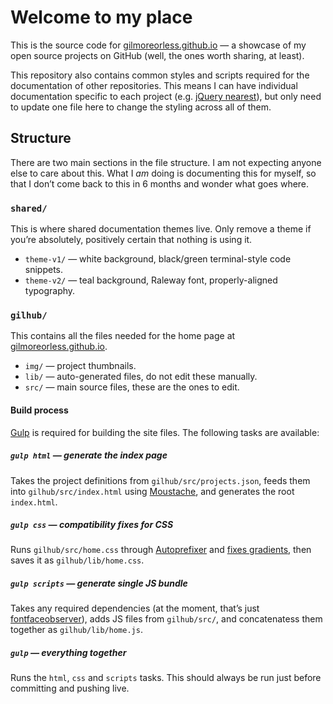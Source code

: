 # Welcome to my place

This is the source code for [gilmoreorless.github.io][home] — a showcase of my open source projects on GitHub (well, the ones worth sharing, at least).

This repository also contains common styles and scripts required for the documentation of other repositories. This means I can have individual documentation specific to each project (e.g. [jQuery nearest][jquery-nearest]), but only need to update one file here to change the styling across all of them.

## Structure

There are two main sections in the file structure. I am not expecting anyone else to care about this. What I _am_ doing is documenting this for myself, so that I don’t come back to this in 6 months and wonder what goes where.

### `shared/`

This is where shared documentation themes live. Only remove a theme if you’re absolutely, positively certain that nothing is using it.

* `theme-v1/` — white background, black/green terminal-style code snippets.
* `theme-v2/` — teal background, Raleway font, properly-aligned typography.


### `gilhub/`

This contains all the files needed for the home page at [gilmoreorless.github.io][home].

* `img/` — project thumbnails.
* `lib/` — auto-generated files, do not edit these manually.
* `src/` — main source files, these are the ones to edit.

#### Build process

[Gulp](http://gulpjs.com/) is required for building the site files. The following tasks are available:

##### `gulp html` — generate the index page

Takes the project definitions from `gilhub/src/projects.json`, feeds them into `gilhub/src/index.html` using [Moustache](https://github.com/janl/mustache.js/), and generates the root `index.html`.

##### `gulp css` — compatibility fixes for CSS

Runs `gilhub/src/home.css` through [Autoprefixer](https://github.com/postcss/autoprefixer) and [fixes gradients](https://github.com/gilmoreorless/postcss-gradient-transparency-fix), then saves it as `gilhub/lib/home.css`.

##### `gulp scripts` — generate single JS bundle

Takes any required dependencies (at the moment, that’s just [fontfaceobserver](https://github.com/bramstein/fontfaceobserver)), adds JS files from `gilhub/src/`, and concatenatess them together as `gilhub/lib/home.js`.

##### `gulp` — everything together

Runs the `html`, `css` and `scripts` tasks. This should always be run just before committing and pushing live.



[home]: https://gilmoreorless.github.io/
[jquery-nearest]: https://gilmoreorless.github.io/jquery-nearest/
